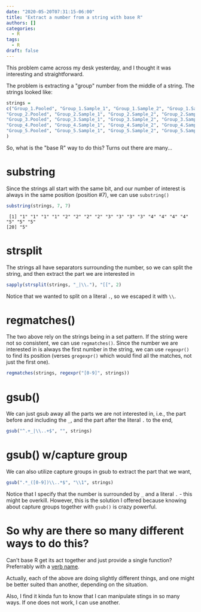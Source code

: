 ```yaml
---
date: "2020-05-20T07:31:15-06:00"
title: "Extract a number from a string with base R"
authors: []
categories:
  - R
tags:
  - R
draft: false
---
```


This problem came across my desk yesterday, and I thought it was
interesting and straightforward.

The problem is extracting a "group" number from the middle of a
string. The strings looked like:

```r
strings = 
c("Group_1.Pooled", "Group_1.Sample_1", "Group_1.Sample_2", "Group_1.Sample_3", 
"Group_2.Pooled", "Group_2.Sample_1", "Group_2.Sample_2", "Group_2.Sample_3", 
"Group_3.Pooled", "Group_3.Sample_1", "Group_3.Sample_2", "Group_3.Sample_3", 
"Group_4.Pooled", "Group_4.Sample_1", "Group_4.Sample_2", "Group_4.Sample_3", 
"Group_5.Pooled", "Group_5.Sample_1", "Group_5.Sample_2", "Group_5.Sample_3"
)
```

So, what is the "base R" way to do this? Turns out there are many...

# substring

Since the strings all start with the same bit, and our number of
interest is always in the same position (position #7), we can use `substring()`

```r
substring(strings, 7, 7)
```
```
 [1] "1" "1" "1" "1" "2" "2" "2" "2" "3" "3" "3" "3" "4" "4" "4" "4" "5" "5" "5"
[20] "5"
```

# strsplit

The strings all have separators surrounding the number, so we can
split the string, and then extract the part we are interested in

```r
sapply(strsplit(strings, "_|\\."), "[[", 2)
```
Notice that we wanted to split on a literal `.`, so we escaped it with
`\\`.

# regmatches()

The two above rely on the strings being in a set pattern. If the
string were not so consistent, we can use `regmatches()`. Since the
number we are interested in is always the first number in the string,
we can use `regexpr()` to find its position (verses `gregexpr()` which
would find all the matches, not just the first one).

```r
regmatches(strings, regexpr("[0-9]", strings))
```

# gsub()

We can just gsub away all the parts we are not interested in, i.e.,
the part before and including the `_`, and the part after the literal
`.` to the end,

```r
gsub("^.+_|\\..+$", "", strings)
```

# gsub() w/capture group

We can also utilize capture groups in gsub to extract the part that we
want,

```r
gsub(".*_([0-9])\\..*$", "\\1", strings)
```

Notice that I specify that the number is surrounded by `_` and a
literal `.` - this might be overkill. However, this is the solution I
offered because knowing about capture groups together with `gsub()` is
crazy powerful.

# So why are there so many different ways to do this? 

Can't base R get its act together and just provide a single function?
Preferrably with a [verb name](http://r-pkgs.had.co.nz/style.html).

Actually, each of the above are doing slightly different things, and
one might be better suited than another, depending on the situation.

Also, I find it kinda fun to know that I can manipulate stings in so
many ways. If one does not work, I can use another. 

